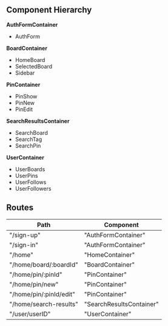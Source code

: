 ## Component Hierarchy

**AuthFormContainer**
 - AuthForm

**BoardContainer**
 - HomeBoard
 - SelectedBoard
 - Sidebar

**PinContainer**
 - PinShow
 - PinNew
 - PinEdit

**SearchResultsContainer**
 - SearchBoard
 - SearchTag
 - SearchPin

**UserContainer**
  - UserBoards
  - UserPins
  - UserFollows
  - UserFollowers
## Routes

|Path   | Component   |
|-------|-------------|
| "/sign-up" | "AuthFormContainer" |
| "/sign-in" | "AuthFormContainer" |
| "/home" | "HomeContainer" |
| "/home/board/:boardId" | "BoardContainer" |
| "/home/pin/:pinId" | "PinContainer" |
| "/home/pin/new" | "PinContainer" |
| "/home/pin/:pinId/edit" | "PinContainer" |
| "/home/search-results" | "SearchResultsContainer" |
| "/user/userID" | "UserContainer" |
